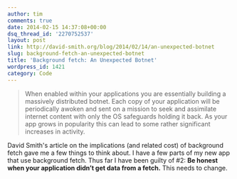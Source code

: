 ```yaml
---
author: tim
comments: true
date: 2014-02-15 14:37:08+00:00
dsq_thread_id: '2270752537'
layout: post
link: http://david-smith.org/blog/2014/02/14/an-unexpected-botnet
slug: background-fetch-an-unexpected-botnet
title: 'Background fetch: An Unexpected Botnet'
wordpress_id: 1421
category: Code
---
```


> When enabled within your applications you are essentially building a
massively distributed botnet. Each copy of your application will be
periodically awoken and sent on a mission to seek and assimilate internet
content with only the OS safeguards holding it back. As your app grows in
popularity this can lead to some rather significant increases in activity.

David Smith's article on the implications (and related cost) of background
fetch gave me a few things to think about. I have a few parts of my new app
that use background fetch. Thus far I have been guilty of #2: **Be honest when
your application didn’t get data from a fetch.** This needs to change.
